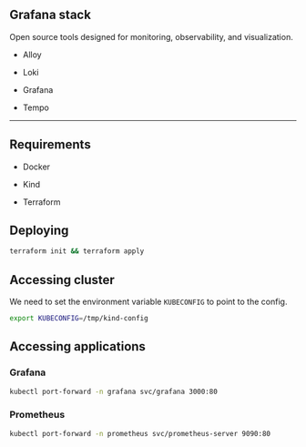 ## Grafana stack

Open source tools designed for monitoring, observability, and visualization.

* Alloy

* Loki

* Grafana

* Tempo


<hr>

## Requirements

* Docker

* Kind

* Terraform

## Deploying

```sh
terraform init && terraform apply
```

## Accessing cluster

We need to set the environment variable `KUBECONFIG` to point to the config.

```sh
export KUBECONFIG=/tmp/kind-config
```

## Accessing applications

### Grafana

```sh
kubectl port-forward -n grafana svc/grafana 3000:80
```

### Prometheus

```sh
kubectl port-forward -n prometheus svc/prometheus-server 9090:80
```

